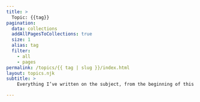 ```yaml
---
title: >
  Topic: {{tag}}
pagination:
  data: collections
  addAllPagesToCollections: true
  size: 1
  alias: tag
  filter:
    - all
    - pages
permalink: /topics/{{ tag | slug }}/index.html
layout: topics.njk
subtitle: >
    Everything I’ve written on the subject, from the beginning of this version of the site.

---
```

